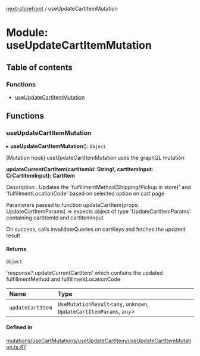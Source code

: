 [next-storefront](../README.md) / useUpdateCartItemMutation

# Module: useUpdateCartItemMutation

## Table of contents

### Functions

- [useUpdateCartItemMutation](useUpdateCartItemMutation.md#useupdatecartitemmutation)

## Functions

### useUpdateCartItemMutation

▸ **useUpdateCartItemMutation**(): `Object`

[Mutation hook] useUpdateCartItemMutation uses the graphQL mutation

<b>updateCurrentCartItem(cartItemId: String!, cartItemInput: CrCartItemInput): CartItem</b>

Description : Updates the 'fulfillmentMethod(Shipping/Pickup in store)' and 'fulfillmentLocationCode' based on selected option on cart page

Parameters passed to function updateCartItem(props: UpdateCartItemParams) => expects object of type 'UpdateCartItemParams' containing cartItemId and cartItemInput

On success, calls invalidateQueries on cartKeys and fetches the updated result

#### Returns

`Object`

'response?.updateCurrentCartItem' which contains the updated fulfillmentMethod and fulfillmentLocationCode

| Name             | Type                                                                  |
| :--------------- | :-------------------------------------------------------------------- |
| `updateCartItem` | `UseMutationResult`<`any`, `unknown`, `UpdateCartItemParams`, `any`\> |

#### Defined in

[mutations/useCartMutations/useUpdateCartItem/useUpdateCartItemMutation.ts:47](https://github.com/KiboSoftware/nextjs-storefront/blob/561a164/hooks/mutations/useCartMutations/useUpdateCartItem/useUpdateCartItemMutation.ts#L47)
